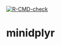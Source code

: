 <!-- badges: start -->
[![R-CMD-check](https://github.com/EmmaBJohannsen/minidplyr/actions/workflows/R-CMD-check.yaml/badge.svg)](https://github.com/EmmaBJohannsen/minidplyr/actions/workflows/R-CMD-check.yaml)
<!-- badges: end -->

# minidplyr

